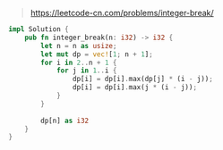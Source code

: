 > https://leetcode-cn.com/problems/integer-break/

``` rust
impl Solution {
    pub fn integer_break(n: i32) -> i32 {
        let n = n as usize;
        let mut dp = vec![1; n + 1];
        for i in 2..n + 1 {
            for j in 1..i {
                dp[i] = dp[i].max(dp[j] * (i - j));
                dp[i] = dp[i].max(j * (i - j));
            }
        }
        
        dp[n] as i32
    }
}
```